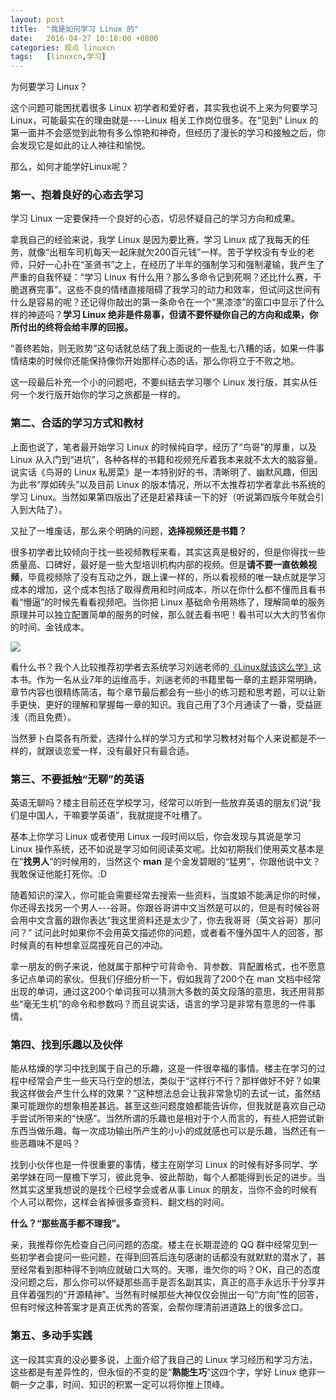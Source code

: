```yaml
---
layout: post
title:	"我是如何学习 Linux 的"
date:	2016-04-27 10:18:00 +0800 
categories:	观点 linuxcn 
tags:	[linuxcn,学习]
---
```



为何要学习 Linux？


这个问题可能困扰着很多 Linux 初学者和爱好者，其实我也说不上来为何要学习 Linux，可能最实在的理由就是----Linux 相关工作岗位很多。在“见到” Linux 的第一面并不会感觉到此物有多么惊艳和神奇，但经历了漫长的学习和接触之后，你会发现它是如此的让人神往和愉悦。


那么，如何才能学好Linux呢？


### 第一、抱着良好的心态去学习


学习 Linux 一定要保持一个良好的心态，切忌怀疑自己的学习方向和成果。


拿我自己的经验来说，我学 Linux 是因为要比赛，学习 Linux 成了我每天的任务，就像“出租车司机每天一起床就欠200百元钱”一样。苦于学校没有专业的老师，只好一心扑在“圣贤书”之上，在经历了半年的强制学习和强制灌输，我产生了严重的自我怀疑：“学习 Linux 有什么用？那么多命令记到死啊？还比什么赛，干脆退赛完事”。这些不良的情绪直接阻碍了我学习的动力和效率，但试问这世间有什么是容易的呢？还记得你敲出的第一条命令在一个“黑漆漆”的窗口中显示了什么样的神迹吗？**学习 Linux 绝非是件易事，但请不要怀疑你自己的方向和成果，你所付出的终将会给丰厚的回报。**


“善终若始，则无败势”这句话就总结了我上面说的一些乱七八糟的话，如果一件事情结束的时候你还能保持像你开始那样心态的话，那么你将立于不败之地。


这一段最后补充一个小的问题吧，不要纠结去学习哪个 Linux 发行版，其实从任何一个发行版开始你的学习之旅都是一样的。


### 第二、合适的学习方式和教材


上面也说了，笔者最开始学习 Linux 的时候纯自学，经历了“鸟哥”的厚重，以及 Linux 从入门到“进坑”，各种各样的书籍和视频充斥着我本来就不太大的脑容量。说实话《鸟哥的 Linux 私房菜》是一本特别好的书，清晰明了、幽默风趣，但因为此书“厚如砖头”以及目前 Linux 的版本情况，所以不太推荐初学者拿此书系统的学习 Linux。当然如果第四版出了还是赶紧拜读一下的好（听说第四版今年就会引入到大陆了）。


又扯了一堆废话，那么来个明确的问题，**选择视频还是书籍？**


很多初学者比较倾向于找一些视频教程来看，其实这真是极好的，但是你得找一些质量高、口碑好，最好是一些大型培训机构内部的视频。但是**请不要一直依赖视频**，毕竟视频除了没有互动之外，跟上课一样的，所以看视频的唯一缺点就是学习成本的增加，这个成本包括了取得费用和时间成本，所以在你什么都不懂而且看书看“懵逼”的时候先看看视频吧。当你把 Linux 基础命令用熟练了，理解简单的服务原理并可以独立配置简单的服务的时候，那么就去看书吧！看书可以大大的节省你的时间、金钱成本。


![](/Asserts/Images//attachment/album/201604/27/101642g5yxyzvji5imyjhv.jpg)


看什么书？我个人比较推荐初学者去系统学习刘遄老师的[《Linux就该这么学》](http://www.linuxprobe.com/)这本书。作为一名从业7年的运维高手，刘遄老师的书籍里每一章的主题非常明确，章节内容也很精练简洁，每个章节最后都会有一些小的练习题和思考题，可以让新手更快、更好的理解和掌握每一章的知识。我自己用了3个月通读了一番，受益匪浅（而且免费）。


当然萝卜白菜各有所爱，选择什么样的学习方式和学习教材对每个人来说都是不一样的，就跟谈恋爱一样，没有最好只有最合适。


### 第三、不要抵触“无聊”的英语


英语无聊吗？楼主目前还在学校学习，经常可以听到一些放弃英语的朋友们说“我们是中国人，干嘛要学英语”，我就提提不吐槽了。


基本上你学习 Linux 或者使用 Linux 一段时间以后，你会发现与其说是学习 Linux 操作系统，还不如说是学习如何阅读英文呢。比如初期我们使用英文基本是在“**找男人**”的时候用的，当然这个 **man** 是个金发碧眼的“猛男”，你跟他说中文？我敢保证他能打死你。:D


随着知识的深入，你可能会需要经常去搜索一些资料，当度娘不能满足你的时候，你还得去找另一个男人---谷哥。你跟谷哥讲中文当然是可以的，但是有时候谷哥会用中文含蓄的跟你表达“我这里资料还是太少了，你去我哥哥（英文谷哥）那问问？” 试问此时如果你不会用英文描述你的问题，或者看不懂外国牛人的回答，那时候真的有种想拿豆腐撞死自己的冲动。


拿一朋友的例子来说，他就属于那种宁可背命令、背参数、背配置格式，也不愿意多记点单词的家伙。但我们仔细分析一下，假如我背了200个在 man 文档中经常出现的单词，通过这200个单词我可以猜测大多数的英文段落的意思，我还用背那些“毫无生机”的命令和参数吗？而且说实话，语言的学习是非常有意思的一件事情。 


### 第四、找到乐趣以及伙伴


能从枯燥的学习中找到属于自己的乐趣，这是一件很幸福的事情。楼主在学习的过程中经常会产生一些天马行空的想法，类似于“这样行不行？那样做好不好？如果我这样做会产生什么样的效果？”这种想法总会让我非常急切的去试一试，虽然结果可能跟你的想象相差甚远。甚至这些问题度娘都能告诉你，但我就是喜欢自己动手尝试所带来的“快感”。当然所谓的乐趣也是相对于个人而言的，有些人把尝试新东西当做乐趣，每一次成功输出所产生的小小的成就感也可以是乐趣，当然还有一些恶趣味不是吗？


找到小伙伴也是一件很重要的事情，楼主在刚学习 Linux 的时候有好多同学、学弟学妹在同一屋檐下学习，彼此竞争、彼此帮助，每个人都能得到长足的进步。当然其实这里我想说的是找个已经学会或者从事 Linux 的朋友，当你不会的时候有个人可以帮你，这样会省掉很多查资料、翻文档的时间。


**什么？“那些高手都不理我”。**


亲，我推荐你先检查自己问问题的态度。楼主在长期混迹的 QQ 群中经常见到一些初学者会提问一些问题，在得到回答后连句感谢的话都没有就默默的潜水了，甚至经常看到那种得不到响应就破口大骂的。天哪，谁欠你的吗？OK，自己的态度没问题之后，那么你可以怀疑那些高手是否名副其实，真正的高手永远乐于分享并且伴着强烈的“开源精神”。当然有时候那些大神仅仅会抛出一句“方向”性的回答，但有时候这种答案才是真正优秀的答案，会帮你理清前进道路上的很多岔口。


### 第五、多动手实践


这一段其实真的没必要多说，上面介绍了我自己的 Linux 学习经历和学习方法，这些都是有差异性的，但永恒的不变的是“**熟能生巧**”这四个字，学好 Linux 绝非一朝一夕之事，时间、知识的积累一定可以将你推上顶峰。
